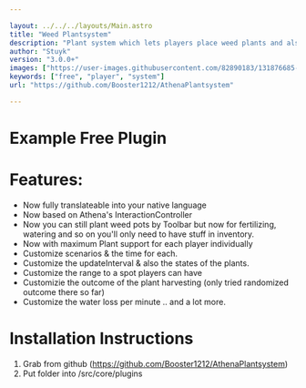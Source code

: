 ```yaml
---

layout: ../../../layouts/Main.astro
title: "Weed Plantsystem"
description: "Plant system which lets players place weed plants and also harvest them."
author: "Stuyk"
version: "3.0.0+"
images: ["https://user-images.githubusercontent.com/82890183/131876685-13775cce-d8ee-4eb5-b95e-b3ad8520a3cf.png"]
keywords: ["free", "player", "system"]
url: "https://github.com/Booster1212/AthenaPlantsystem"

---
```


# Example Free Plugin

# Features:
* Now fully translateable into your native language
* Now based on Athena's InteractionController
* Now you can still plant weed pots by Toolbar but now for fertilizing, watering and so on you'll only need to have stuff in inventory.
* Now with maximum Plant support for each player individually
* Customize scenarios & the time for each.
* Customize the updateInterval & also the states of the plants.
* Customize the range to a spot players can have
* Customizie the outcome of the plant harvesting (only tried randomized outcome there so far)
* Customize the water loss per minute .. and a lot more.

# Installation Instructions

1. Grab from github (https://github.com/Booster1212/AthenaPlantsystem)
2. Put folder into /src/core/plugins